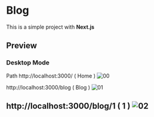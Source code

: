 # Blog

This is a simple project with **Next.js**

## Preview
### Desktop Mode

Path http://localhost:3000/ ( Home )
![00](https://user-images.githubusercontent.com/100797809/228086804-6936db2a-45af-4cf0-be08-3e08fdb9559c.png)

http://localhost:3000/blog ( Blog )
![01](https://user-images.githubusercontent.com/100797809/228086802-60bad4b0-f2ff-4702-a5f3-0e4befa26f0e.png)

http://localhost:3000/blog/1 ( 1 )
![02](https://user-images.githubusercontent.com/100797809/228086799-c29cc51f-7624-44a1-beda-ffaa925d2dd3.png)
---
